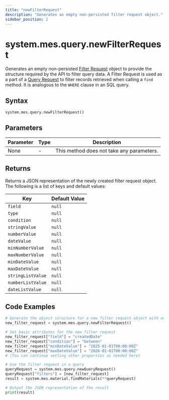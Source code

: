 ```yaml
---
title: "newFilterRequest"
description: "Generates an empty non-persisted filter request object."
sidebar_position: 2
---
```


# system.mes.query.newFilterRequest

Generates an empty non-persisted [Filter Request](./new-filter-request) object to provide the structure required by the API
to filter query data. A Filter Request is used as a part of a [Query Request](./new-query-request) to filter records retrieved when calling a 
`find` method. It is analogous to the `WHERE` clause in an SQL query.

## Syntax

```python
system.mes.query.newFilterRequest()
```

## Parameters

| Parameter | Type | Description                               |
|-----------|------|-------------------------------------------|
| None      | -    | This method does not take any parameters. |

## Returns

Returns a JSON representation of the newly created filter request object. The following is a list of keys and default values:

| Key               | Default Value |
|-------------------|---------------|
| `field`           | `null`        |
| `type`            | `null`        |
| `condition`       | `null`        |
| `stringValue`     | `null`        |
| `numberValue`     | `null`        |
| `dateValue`       | `null`        |
| `minNumberValue`  | `null`        |
| `maxNumberValue`  | `null`        |
| `minDateValue`    | `null`        |
| `maxDateValue`    | `null`        |
| `stringListValue` | `null`        |
| `numberListValue` | `null`        |
| `dateListValue`   | `null`        |

## Code Examples

```python
# Generate the object structure for a new filter request object with no initial arguments
new_filter_request = system.mes.query.newFilterRequest()

# Set basic attributes for the new filter request
new_filter_request["field"] = "createdDate"
new_filter_request["condition"] = "between"
new_filter_request["minDateValue"] = "2025-01-01T00:00:00Z"
new_filter_request["maxDateValue"] = "2026-01-01T00:00:00Z"
# (You can continue setting other properties as needed here)

# Use the filter request in a query
queryRequest = system.mes.query.newQueryRequest()
queryRequest["filters"] = [new_filter_request]
result = system.mes.material.findMaterials(**queryRequest)

# Output the JSON representation of the result
print(result)
```
